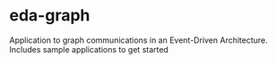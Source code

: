 # eda-graph
Application to graph communications in an Event-Driven Architecture. Includes sample applications to get started
